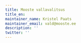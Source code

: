 ```yaml
---
title: Mooste vallavalitsus
title_en:
maintainer_name: Kristel Paats
maintainer_email: vald@mooste.ee
description: ''
twitter: ''
---
```

